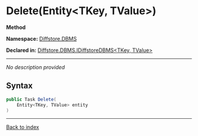 # Delete(Entity<TKey, TValue>)

**Method**

**Namespace:** [Diffstore.DBMS](Diffstore.DBMS.md)

**Declared in:** [Diffstore.DBMS.IDiffstoreDBMS<TKey, TValue>](Diffstore.DBMS.IDiffstoreDBMS{TKey,TValue}.md)

------


*No description provided*

## Syntax

```csharp
public Task Delete(
	Entity<TKey, TValue> entity
)
```

------

[Back to index](index.md)